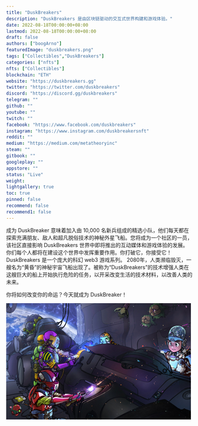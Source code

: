 ```yaml
---
title: "DuskBreakers"
description: "DuskBreakers 是由区块链驱动的交互式世界构建和游戏体验。"
date: 2022-08-18T00:00:00+08:00
lastmod: 2022-08-18T00:00:00+08:00
draft: false
authors: ["boogArno"]
featuredImage: "duskbreakers.png"
tags: ["Collectibles","DuskBreakers"]
categories: ["nfts"]
nfts: ["Collectibles"]
blockchain: "ETH"
website: "https://duskbreakers.gg"
twitter: "https://twitter.com/duskbreakers"
discord: "https://discord.gg/duskbreakers"
telegram: ""
github: ""
youtube: ""
twitch: ""
facebook: "https://www.facebook.com/duskbreakers"
instagram: "https://www.instagram.com/duskbreakersnft"
reddit: ""
medium: "https://medium.com/metatheoryinc"
steam: ""
gitbook: ""
googleplay: ""
appstore: ""
status: "Live"
weight: 
lightgallery: true
toc: true
pinned: false
recommend: false
recommend1: false
---
```

成为 DuskBreaker 意味着加入由 10,000 名新兵组成的精选小队，他们每天都在探索充满朋友、敌人和超凡脱俗技术的神秘外星飞船。您将成为一个社区的一员，该社区直接影响 DuskBreakers 世界中即将推出的互动媒体和游戏体验的发展。你们每个人都将在建设这个世界中发挥重要作用。你打破它，你接受它！DuskBreakers 是一个庞大的科幻 web3 游戏系列。 2080年，人类濒临毁灭，一艘名为“黄昏”的神秘宇宙飞船出现了。被称为“DuskBreakers”的技术增强人类在这艘巨大的船上开始执行危险的任务，以开采改变生活的技术材料，以改善人类的未来。

你将如何改变你的命运？今天就成为 DuskBreaker！

![duskbreakers-dapp-collectibles-ethereum-image1-500x315_10c4c24c1227c28838fbc6a857e3e4e2](duskbreakers-dapp-collectibles-ethereum-image1-500x315_10c4c24c1227c28838fbc6a857e3e4e2.png)


